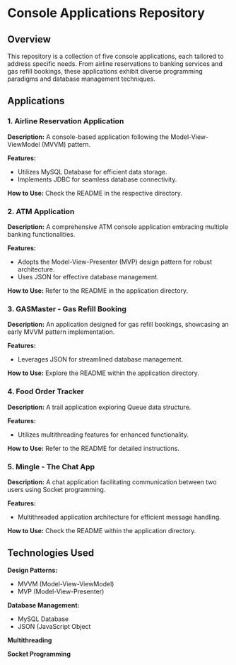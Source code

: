 # Console Applications Repository

## Overview

This repository is a collection of five console applications, each tailored to address specific needs. From airline reservations to banking services and gas refill bookings, these applications exhibit diverse programming paradigms and database management techniques.

## Applications

### 1. Airline Reservation Application

**Description:** A console-based application following the Model-View-ViewModel (MVVM) pattern.

**Features:**
- Utilizes MySQL Database for efficient data storage.
- Implements JDBC for seamless database connectivity.

**How to Use:** Check the README in the respective directory.

### 2. ATM Application

**Description:** A comprehensive ATM console application embracing multiple banking functionalities.

**Features:**
- Adopts the Model-View-Presenter (MVP) design pattern for robust architecture.
- Uses JSON for effective database management.

**How to Use:** Refer to the README in the application directory.

### 3. GASMaster - Gas Refill Booking

**Description:** An application designed for gas refill bookings, showcasing an early MVVM pattern implementation.

**Features:**
- Leverages JSON for streamlined database management.

**How to Use:** Explore the README within the application directory.

### 4. Food Order Tracker

**Description:** A trail application exploring Queue data structure.

**Features:**
- Utilizes multithreading features for enhanced functionality.

**How to Use:** Refer to the README for detailed instructions.

### 5. Mingle - The Chat App

**Description:** A chat application facilitating communication between two users using Socket programming.

**Features:**
- Multithreaded application architecture for efficient message handling.

**How to Use:** Check the README within the application directory.



## Technologies Used

**Design Patterns:**
- MVVM (Model-View-ViewModel)
- MVP (Model-View-Presenter)

**Database Management:**
- MySQL Database
- JSON (JavaScript Object 

**Multithreading**

**Socket Programming**

